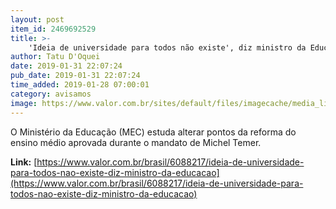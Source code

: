 ```yaml
---
layout: post
item_id: 2469692529
title: >-
    'Ideia de universidade para todos não existe', diz ministro da Educação
author: Tatu D'Oquei
date: 2019-01-31 22:07:24
pub_date: 2019-01-31 22:07:24
time_added: 2019-01-28 07:00:01
category: avisamos
image: https://www.valor.com.br/sites/default/files/imagecache/media_library_big_horizontal/gn/19/01/foto28esp-101-educa-a12.jpg
---
```


O Ministério da Educação (MEC) estuda alterar pontos da reforma do ensino médio aprovada durante o mandato de Michel Temer.

**Link:** [https://www.valor.com.br/brasil/6088217/ideia-de-universidade-para-todos-nao-existe-diz-ministro-da-educacao](https://www.valor.com.br/brasil/6088217/ideia-de-universidade-para-todos-nao-existe-diz-ministro-da-educacao)

